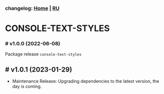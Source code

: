 ### changelog: [Home](./../README.md) | [RU](./CHANGELOG-RU.md)

# CONSOLE-TEXT-STYLES

### # v1.0.0 (2022-06-08)

Package release `console-text-styles`

## # v1.0.1 (2023-01-29)

- Maintenance Release: Upgrading dependencies to the latest version, the day is coming.
